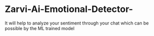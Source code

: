 # Zarvi-Ai-Emotional-Detector-
It will help to analyze your sentiment through your chat which can be possible by the ML trained model

